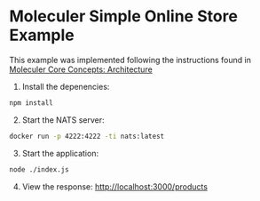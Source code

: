 # Moleculer Simple Online Store Example

This example was implemented following the instructions found in
[Moleculer Core Concepts: Architecture](https://moleculer.services/docs/0.14/concepts.html#Architecture)

1. Install the depenencies:

```sh
npm install
```

2. Start the NATS server:

```sh
docker run -p 4222:4222 -ti nats:latest
```

3. Start the application:

```sh
node ./index.js
```

4. View the response: [http://localhost:3000/products](http://localhost:3000/products)
